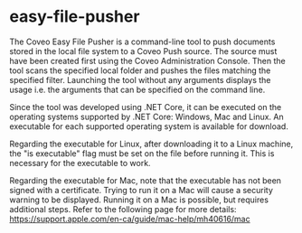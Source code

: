 # easy-file-pusher

The Coveo Easy File Pusher is a command-line tool to push documents stored in the local file system to a Coveo Push source. The source must have been created first using the Coveo Administration Console. Then the tool scans the specified local folder and pushes the files matching the specified filter. Launching the tool without any arguments displays the usage i.e. the arguments that can be specified on the command line.

Since the tool was developed using .NET Core, it can be executed on the operating systems supported by .NET Core: Windows, Mac and Linux. An executable for each supported operating system is available for download.

Regarding the executable for Linux, after downloading it to a Linux machine, the "is executable" flag must be set on the file before running it. This is necessary for the executable to work.

Regarding the executable for Mac, note that the executable has not been signed with a certificate. Trying to run it on a Mac will cause a security warning to be displayed. Running it on a Mac is possible, but requires additional steps. Refer to the following page for more details:
https://support.apple.com/en-ca/guide/mac-help/mh40616/mac